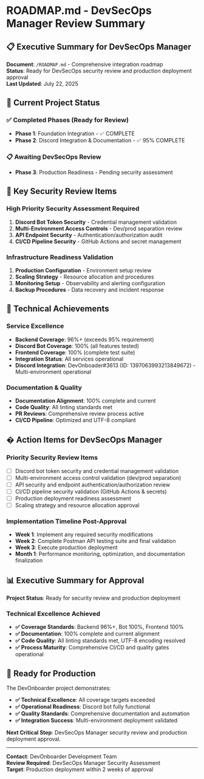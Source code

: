 # ROADMAP.md - DevSecOps Manager Review Summary

## 📋 **Executive Summary for DevSecOps Manager**

**Document**: `/ROADMAP.md` - Comprehensive integration roadmap  
**Status**: Ready for DevSecOps security review and production deployment approval  
**Last Updated**: July 22, 2025

## 🎯 **Current Project Status**

### ✅ **Completed Phases (Ready for Review)**

- **Phase 1**: Foundation Integration - ✅ COMPLETE
- **Phase 2**: Discord Integration & Documentation - ✅ 95% COMPLETE

### 📋 **Awaiting DevSecOps Review**

- **Phase 3**: Production Readiness - Pending security assessment

## 🔐 **Key Security Review Items**

### **High Priority Security Assessment Required**

1. **Discord Bot Token Security** - Credential management validation
2. **Multi-Environment Access Controls** - Dev/prod separation review  
3. **API Endpoint Security** - Authentication/authorization audit
4. **CI/CD Pipeline Security** - GitHub Actions and secret management

### **Infrastructure Readiness Validation**

1. **Production Configuration** - Environment setup review
2. **Scaling Strategy** - Resource allocation and procedures
3. **Monitoring Setup** - Observability and alerting configuration
4. **Backup Procedures** - Data recovery and incident response

## 🎯 **Technical Achievements**

### **Service Excellence**

- **Backend Coverage**: 96%+ (exceeds 95% requirement)
- **Discord Bot Coverage**: 100% (all features tested)  
- **Frontend Coverage**: 100% (complete test suite)
- **Integration Status**: All services operational
- **Discord Integration**: DevOnboader#3613 (ID: 1397063993213849672) - Multi-environment operational

### **Documentation & Quality**

- **Documentation Alignment**: 100% complete and current
- **Code Quality**: All linting standards met
- **PR Reviews**: Comprehensive review process active
- **CI/CD Pipeline**: Optimized and UTF-8 compliant

## � **Action Items for DevSecOps Manager**

### **Priority Security Review Items**

- [ ] Discord bot token security and credential management validation
- [ ] Multi-environment access control validation (dev/prod separation)
- [ ] API security and endpoint authentication/authorization review
- [ ] CI/CD pipeline security validation (GitHub Actions & secrets)
- [ ] Production deployment readiness assessment
- [ ] Scaling strategy and resource allocation approval

### **Implementation Timeline Post-Approval**

- **Week 1**: Implement any required security modifications
- **Week 2**: Complete Postman API testing suite and final validation
- **Week 3**: Execute production deployment
- **Month 1**: Performance monitoring, optimization, and documentation finalization

## 📊 **Executive Summary for Approval**

**Project Status**: Ready for security review and production deployment

### **Technical Excellence Achieved**

- **✅ Coverage Standards**: Backend 96%+, Bot 100%, Frontend 100%
- **✅ Documentation**: 100% complete and current alignment
- **✅ Code Quality**: All linting standards met, UTF-8 encoding resolved
- **✅ Process Maturity**: Comprehensive CI/CD and quality gates operational

## 🚀 **Ready for Production**

The DevOnboarder project demonstrates:

- **✅ Technical Excellence**: All coverage targets exceeded
- **✅ Operational Readiness**: Discord bot fully functional
- **✅ Quality Standards**: Comprehensive documentation and automation
- **✅ Integration Success**: Multi-environment deployment validated

**Next Critical Step**: DevSecOps Manager security review and production deployment approval.

---

**Contact**: DevOnboarder Development Team  
**Review Required**: DevSecOps Manager Security Assessment  
**Target**: Production deployment within 2 weeks of approval
